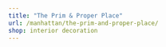 ```yaml
---
title: "The Prim & Proper Place"
url: /manhattan/the-prim-and-proper-place/
shop: interior decoration
---
```

